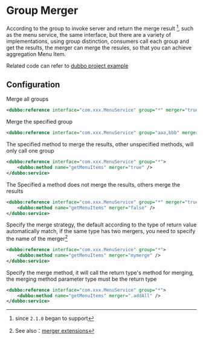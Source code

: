 # Group Merger

According to the group to invoke server and return the merge result [^1], such as the menu service, the same interface, but there are a variety of implementations, using group distinction, consumers call each group and get the results, the merger can merge the resules, so that you can achieve aggregation Menu Item.

Related code can refer to [dubbo project example](https://github.com/dubbo/dubbo-samples/tree/master/dubbo-samples-merge)

## Configuration

Merge all groups

```xml
<dubbo:reference interface="com.xxx.MenuService" group="*" merger="true" />
```

Merge the specified group

```xml
<dubbo:reference interface="com.xxx.MenuService" group="aaa,bbb" merger="true" />
```

The specified method to merge the results, other unspecified methods, will only call one group

```xml
<dubbo:reference interface="com.xxx.MenuService" group="*">
    <dubbo:method name="getMenuItems" merger="true" />
</dubbo:service>
```

The Specified a method does not merge the results, others merge the results

```xml
<dubbo:reference interface="com.xxx.MenuService" group="*" merger="true">
    <dubbo:method name="getMenuItems" merger="false" />
</dubbo:service>
```

Specify the merge strategy, the default according to the type of return value automatically match, if the same type has two mergers, you need to specify the name of the merger[^2]

```xml
<dubbo:reference interface="com.xxx.MenuService" group="*">
    <dubbo:method name="getMenuItems" merger="mymerge" />
</dubbo:service>
```

Specify the merge method, it will call the return type's method for merging, the merging method parameter type must be the return type

```xml
<dubbo:reference interface="com.xxx.MenuService" group="*">
    <dubbo:method name="getMenuItems" merger=".addAll" />
</dubbo:service>
```

[^1]: since `2.1.0` began to support
[^2]: See also：[merger extensions](../../dubbo-user-book-en/demos/group-merger.md)
